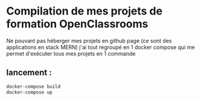 # Compilation de mes projets de formation OpenClassrooms

Ne pouvant pas héberger mes projets en github page (ce sont des applications en stack MERN)
j'ai tout regroupé en 1 docker compose qui me permet d'exécuter tous mes projets en 1 commande

## lancement :

```bash
docker-compose build
docker-compose up
```
